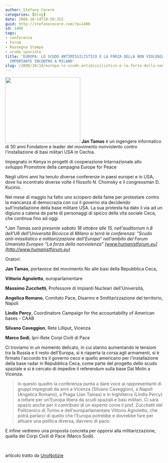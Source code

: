 ```yaml
---
author: Stefano Cecere
categories: [blog]
date: 2008-10-14T19:58:35Z
guid: http://stefanocecere.com/?p=1406
id: 1406
tags:
- conferenza
- Forum
- Rassegna Stampa
- scudo spaziale
title: 'EUROPA: LO SCUDO ANTIMISSILISTICO E LA FORZA DELLA NON VIOLENZA. IL 18 OTTOBRE
  IMPORTANTE INCONTRO A MILANO'
slug: /2008/10/14/europa-lo-scudo-antimissilistico-e-la-forza-della-non-violenza-il-18-ottobre-importante-incontro-a-milano/
---
```


<img class="size-medium wp-image-1407 alignleft" title="scudo-missili" src="http://stefanocecere.com/wp-content/uploads/sites/3/2008/10/scudo-missili.jpg" alt="" width="240" height="210" /> **Jan Tamas** è un ingengere informatico di 30 anni Fondatore e leader del movimento nonviolento contro l'installazione di basi militari USA in Cechia.
  
Impegnato in Kenya in progetti di cooperazione Intarnazionale allo sviluppo Promotore della campagna Europe for Peace
  
Negli ultimi anni ha tenuto diverse conferenze in paesi europei e in USA, dove ha incontrato diverse volte il filosofo N. Chomsky e il congressman D. Kucinic.
  
Nel mese di maggio ha fatto uno sciopero della fame per protestare contro la mancanza di democrazia con cui il governo sta decidendo sull'installazione della base militare USA. La sua protesta ha dato il via ad un digiuno a catena da parte di personaggi di spicco della vita sociale Ceca, che continua fino ad oggi.

**Jan Tamas sarà presente sabato 18 ottobre alle 15, nell'auditorium n.8 dell'U6 dell'Università Bicocca di Milano si terrà la conferenza: *"Scudo anti-missilistico e militarizzazione dell'Europa" nell'ambito del Forum Umanista Europeo "La forza della nonviolenza" [www.humanistforum.eu](http://www.humanistforum.eu)**

Oratori:
  
**Jan Tamas**, portavoce del movimento No alle basi della Repubblica Ceca,
  
**Vittorio Agnoletto**, europarlamentare
  
**Massimo Zucchetti**, Professore di Impianti Nucleari dell'Università,
  
**Angelica Romano**, Comitato Pace, Disarmo e Smilitarizzazione del territorio, Napoli
  
**Lindis Percy**, Coordinatore Campaign for the accountability of American bases - CAAB
  
**Silvano Caveggion**, Rete Lilliput, Vicenza 
  
**Marco Sodi**, Ipri-Rete Corpi Civili di Pace

Ci troviamo in un momento delicato, in cui stanno aumentando le tensioni tra la Russia e il resto dell'Europa, si è riaperta la corsa agli armamenti, si è firmato l'accordo tra il governo ceco e quello americano per l'installazione della base radar in Repubblica Ceca, come parte del progetto dello scudo spaziale e si è cercato di impedire il referendum sulla base Dal Molin a Vicenza.

>In questo quadro la conferenza punta a dare voce ai rappresentanti di gruppi impegnati da anni a Vicenza (Silvano Caveggion), a Napoli (Angelica Romano), a Praga (Jan Tamas) e in Inghilterra (Lindis Percy) a lottare per un'Europa libera da scudi spaziali e basi militari. Ci sarà spazio anche per il contributo di un esperto come il prof. Zucchetti del Politcenico di Torino e dell'europarlamentare Vittorio Agnoletto, che potrà parlarci di quello che l'Europa potrebbe e dovrebbe fare per attuare una politica diversa, davvero di pace.
  
E infine vedremo una proposta concreta per opporsi alla militarizzazione, quella dei Corpi Civili di Pace (Marco Sodi).

 

articolo tratto da [UnoNotizie](http://www.unonotizie.it/1813-europa-lo-scudo-antimissilistico-e-la-forza-della-non-violenza-il-18-ottobre-importante-incontro-a-milano.php)